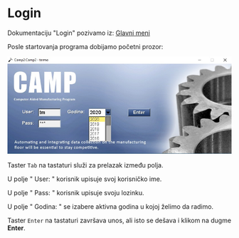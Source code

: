 # Login

Dokumentaciju "Login" pozivamo iz:  [Glavni meni](../../index_sr.md)

Posle startovanja programa dobijamo početni prozor: 

![Image](login.jpg)

Taster `Tab` na tastaturi služi za prelazak između polja.

U polje " User: " korisnik upisuje svoj korisničko ime.

U polje " Pass: " korisnik upisuje svoju lozinku.

U polje " Godina: " se izabere aktivna godina
u kojoj želimo da radimo.

Taster `Enter` na tastaturi završava unos, ali
isto se dešava i klikom na dugme **Enter**.

